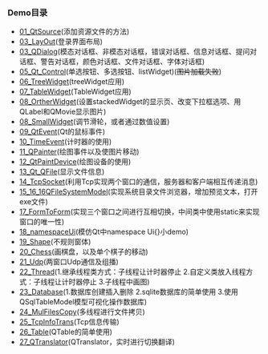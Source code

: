 ### Demo目录

- [01_QtSource](https://github.com/whyzzd/QtStudy/tree/master/01_QtSource)(添加资源文件的方法)
- [03_LayOut](https://github.com/whyzzd/QtStudy/tree/master/03_LayOut)(登录界面布局)
- [03_QDialog](https://github.com/whyzzd/QtStudy/tree/master/03_QDialog)(模态对话框、非模态对话框，错误对话框、信息对话框、提问对话框、警告对话框，颜色对话框、文件对话框、字体对话框)
- [05_Qt_Control](https://github.com/whyzzd/QtStudy/tree/master/05_Qt_Control)(单选按钮、多选按钮、listWidget)(~~图片加载失败~~)
- [06_TreeWidget](https://github.com/whyzzd/QtStudy/tree/master/06_TreeWidget)(treeWidget应用)
- [07_TableWidget](https://github.com/whyzzd/QtStudy/tree/master/07_TableWidget)(TableWidget应用)
- [08_OrtherWidget](https://github.com/whyzzd/QtStudy/tree/master/08_OrtherWidget)(设置stackedWidget的显示页、改变下拉框选项、用QLabel和QMovie显示图片)
- [08_SmallWidget](https://github.com/whyzzd/QtStudy/tree/master/08_SmallWidget)(调节滑轮，或者通过数值设置)
- [09_QtEvent](https://github.com/whyzzd/QtStudy/tree/master/09_QtEvent)(Qt的鼠标事件)
- [10_TimeEvent](https://github.com/whyzzd/QtStudy/tree/master/10_TimeEvent)(计时器的使用)
- [11_QPainter](https://github.com/whyzzd/QtStudy/tree/master/11_QPainter)(绘图事件以及使图片移动)
- [12_QtPaintDevice](https://github.com/whyzzd/QtStudy/tree/master/12_QtPaintDevice)(绘图设备的使用)
- [13_Qt_QFile](https://github.com/whyzzd/QtStudy/tree/master/13_Qt_QFile)(显示文件信息)
- [14_TcpSocket](https://github.com/whyzzd/QtStudy/tree/master/14_TcpSocket)(利用Tcp实现两个窗口的通信，服务器和客户端相互传递消息)
- [15_16_16QFileSystemModel](https://github.com/whyzzd/QtStudy/tree/master/15_QFileSystemModel)(实现系统目录文件浏览器，增加预览文本，打开exe文件)
- [17_FormToForm](https://github.com/whyzzd/QtStudy/tree/master/17_FormToForm)(实现三个窗口之间进行互相切换，中间类中使用static来实现窗口的唯一性)
- [18_namespaceUi](https://github.com/whyzzd/QtStudy/tree/master/18_namespaceUi)(模仿Qt中namespace Ui{}小demo)
- [19_Shape](https://github.com/whyzzd/QtStudy/tree/master/19_Shape)(不规则窗体)
- [20_Chess](https://github.com/whyzzd/QtStudy/tree/master/20_Chess)(画棋盘，以及单个棋子的移动)
- [21_Udp](https://github.com/whyzzd/QtStudy/tree/master/21_Udp)(两窗口Udp通信及组播)
- [22_Thread](https://github.com/whyzzd/QtStudy/tree/master/22_Thread)(1.继承线程类方式：子线程让计时器停止  2.自定义类放入线程方式：子线程让计时器停止 3.子线程中画图)
- [23_Database](https://github.com/whyzzd/QtStudy/tree/master/23_Database)(1.数据库创建插入删除 2.sqlite数据库的简单使用 3.使用QSqlTableModel模型可视化操作数据库)
- [24_MulFilesCopy](https://github.com/whyzzd/QtStudy/tree/master/24_MulFilesCopy)(多线程进行文件拷贝)
- [25_TcpInfoTrans](https://github.com/whyzzd/QtStudy/tree/master/25_TcpInfoTrans)(Tcp信息传输)
- [26_Table](https://github.com/whyzzd/QtStudy/tree/master/26_Table)(QTable的简单使用)
- [27_QTranslator](https://github.com/whyzzd/QtStudy/tree/master/27_QTranslator)(QTranslator，实时进行切换翻译)

